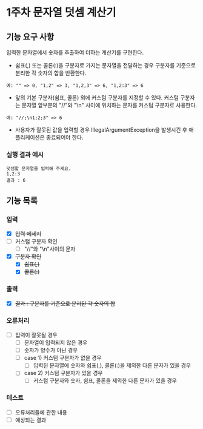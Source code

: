 # 1주차 문자열 덧셈 계산기

## 기능 요구 사항
입력한 문자열에서 숫자를 추출하여 더하는 계산기를 구현한다.

- 쉼표(,) 또는 콜론(:)을 구분자로 가지는 문자열을 전달하는 경우 구분자를 기준으로 분리한 각 숫자의 합을 반환한다.
```
예: "" => 0, "1,2" => 3, "1,2,3" => 6, "1,2:3" => 6
```
- 앞의 기본 구분자(쉼표, 콜론) 외에 커스텀 구분자를 지정할 수 있다. 커스텀 구분자는 문자열 앞부분의 "//"와 "\n" 사이에 위치하는 문자를 커스텀 구분자로 사용한다.
```
예: "//;\n1;2;3" => 6
```
- 사용자가 잘못된 값을 입력할 경우 IllegalArgumentException을 발생시킨 후 애플리케이션은 종료되어야 한다.

### 실행 결과 예시
```declarative
덧셈할 문자열을 입력해 주세요.
1,2:3
결과 : 6
```
## 기능 목록

### 입력
  - [X] ~~입력 메세지~~
  - [ ] 커스텀 구분자 확인
    - [ ] "//"와 "\n"사이의 문자
  - [X] ~~구분자 확인~~
    - [X] ~~쉼표(,)~~
    - [X] ~~콜론(:)~~

### 출력
  - [X] ~~결과 : 구분자를 기준으로 분리된 각 숫자의 합~~
  
### 오류처리
  - [ ] 입력이 잘못될 경우
    - [ ] 문자열이 입력되지 않은 경우 
    - [ ] 숫자가 양수가 아닌 경우
    - [ ] case 1) 커스텀 구분자가 없을 경우
      - [ ] 입력된 문자열에 숫자와 쉼표(,), 콜론(:)을 제외한 다른 문자가 있을 경우
    - [ ] case 2) 커스텀 구분자가 있을 경우
      - [ ] 커스텀 구분자와 숫자, 쉼표, 콜론을 제외한 다른 문자가 있을 경우
    
### 테스트
  - [ ] 오류처리들에 관한 내용
  - [ ] 예상되는 결과
